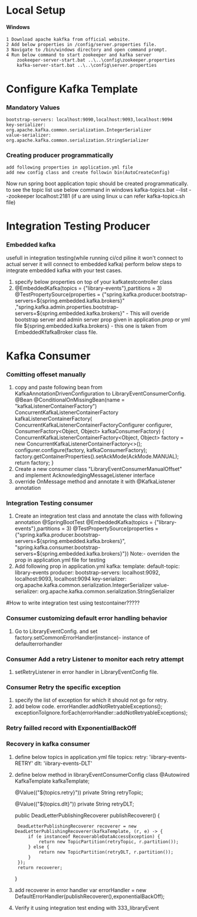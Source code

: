 # Local Setup 
 #### Windows
 	1 Download apache kakfka from official website.
	2 Add below properties in /config/server.properties file.
	3 Navigate to /bin/windows directory and open command prompt.
	4 Run below command to start zookeeper and kafka server
		zookeeper-server-start.bat ..\..\config\zookeeper.properties
		kafka-server-start.bat ..\..\config\server.properties
		
# Configure Kafka Template
  ### Mandatory Values
  	bootstrap-servers: localhost:9090,localhost:9093,localhost:9094
	key-serializer: org.apache.kafka.common.serialization.IntegerSerializer
	value-serializer: org.apache.kafka.common.serialization.StringSerializer
### Creating producer programmatically
	add following properties in application.yml file
	add new config class and create followin bin(AutoCreateConfig)
Now run spring boot application topic should be created programmatically. to see the topic list use below command in windows
 kafka-topics.bat --list --zookeeper localhost:2181 (if u are using linux u can refer kafka-topics.sh file)
	
# Integration Testing Producer
### Embedded kafka
 usefull in integration testing(while running ci/cd piline it won't connect to actual server it will connect to embedded kafka)
 perform below steps to integrate embedded kafka with your test cases.
 1. specify below properties on top of your kafkatestcontroller class
 2. @EmbeddedKafka(topics = {"library-events"},partitions = 3)
   @TestPropertySource(properties = {"spring.kafka.producer.bootstrap-servers=${spring.embedded.kafka.brokers}"
   ,"spring.kafka.admin.properties.bootstrap-servers=${spring.embedded.kafka.brokers}" - 
   This will overide bootstrap server and admin server prop given in  application.prop or yml file
   ${spring.embedded.kafka.brokers}  - this one is taken from EmbeddedKfafkaBroker class file.
   
   
# Kafka Consumer
 ### Comitting offeset manually
 1. copy and paste following bean from KafkaAnnotationDrivenConfiguration to LibraryEventConsumerConfig.
  @Bean
	@ConditionalOnMissingBean(name = "kafkaListenerContainerFactory")
	ConcurrentKafkaListenerContainerFactory<?, ?> kafkaListenerContainerFactory(
			ConcurrentKafkaListenerContainerFactoryConfigurer configurer,
			ConsumerFactory<Object, Object> kafkaConsumerFactory) {
		ConcurrentKafkaListenerContainerFactory<Object, Object> factory = new ConcurrentKafkaListenerContainerFactory<>();
		configurer.configure(factory, kafkaConsumerFactory);
		factory.getContainerProperties().setAckMode(AckMode.MANUAL);
		return factory;
	}
2. Create a new consumer class "LibraryEventConsumerManualOffset" and implement AcknowledgingMessageListener interface 
3. override OnMessage method and annotate it with @KafkaListener annotation

### Integration Testing consumer
 1. Create an integration test class and annotate the class with following annotation
  @SpringBootTest
  @EmbeddedKafka(topics = {"library-events"},partitions = 3)
  @TestPropertySource(properties = {"spring.kafka.producer.bootstrap-servers=${spring.embedded.kafka.brokers}",
		"spring.kafka.consumer.bootstrap-servers=${spring.embedded.kafka.brokers}"})
 Note:- overriden the prop in application.yml file for testing
 2. Add following prop in application.yml
    kafka:
    template:
      default-topic: library-events
  producer:
      bootstrap-servers: localhost:9092, localhost:9093, localhost:9094
      key-serializer: org.apache.kafka.common.serialization.IntegerSerializer
      value-serializer: org.apache.kafka.common.serialization.StringSerializer
      
 #How to write integration test using testcontainer?????
 
 
### Consumer  customizing default error handling behavior 
 1. Go to LibraryEventConfig. and set factory.setCommonErrorHandler(instance)- instance of defaulterrorhandler

### Consumer  Add a retry Listener to monitor each retry attempt
1. setRetryListener in error handler in LibraryEventConfig file.

### Consumer  Retry the specific exception
1. specify the list of exception for which it should not go for retry.
2. add below code.
  errorHandler.addNotRetryableExceptions();
 exceptionToIgnore.forEach(errorHandler::addNotRetryableExceptions);

### Retry failled record with ExponentialBackOff
### Recovery in kafka consumer
1. define below topics in application.yml file
 topics: 
  retry: 'iibrary-events-RETRY'
  dlt: 'iibrary-events-DLT' 
2. define below method in libraryEventConsumerConfig class
     @Autowired
	KafkaTemplate kafkaTemplate;

	@Value(("${topics.retry}"))
	private String retryTopic;
	
	@Value(("${topics.dlt}"))
	private String retryDLT;
	
	public DeadLetterPublishingRecoverer publishRecoverer() {

		DeadLetterPublishingRecoverer recoverer = new DeadLetterPublishingRecoverer(kafkaTemplate, (r, e) -> {
			if (e instanceof RecoverableDataAccessException) {
				return new TopicPartition(retryTopic, r.partition());
			} else {
				return new TopicPartition(retryDLT, r.partition());
			}
		});
		return recoverer;
	}
	
3. add recoverer in error handler
   var errorHandler = new DefaultErrorHandler(publishRecoverer(),exponentialBackOff);
4. Verify it using integration test ending with 333_libraryEvent
